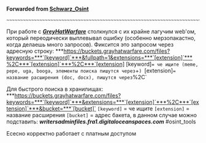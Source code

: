 **Forwarded from [Schwarz_Osint](https://t.me/Schwarz_Osint/1155)**

```
~~~~~~~~~~~~~~~~~~~~~~~~~~~~~~~~~~~~~~~~~~~~~~~~~~~~~~~~~~~~~~~~~~~~~~~~~~~~~~~~~~~~~~~~~~~~~~~~~~
```
При работе с [***GreyHatWarfare***](https://grayhatwarfare.com/) столкнулся с их крайне лагучим web'ом, который переодически выплевывал ошибку (особенно мерзопакастно, когда делаешь много запросов). 
Фиксится это запросом через адресную строку: 
***https://buckets.grayhatwarfare.com/files?keywords=***`[keyword]`***&fullpath=1&extensions=***`[extension]`***%2C***`[extension]`***%2C***`[extension]
[keyword]` = че ищите (meme, pepe, uga, booga, элементы поиска пишутся через `+`)
`[extension]` = название расширения (doc, docx), пишутся через `%2C`

Для быстрого поиска в хранилищах:
***https://buckets.grayhatwarfare.com/files?keywords=***`[keyword]`***&extensions=***`[extension]`***%2C***`[extension]`***&bucket=***`[bucket]`
`[keyword]` = че ищите
`[extension]` = название расширения
`[bucket]` = адрес бакета, в данном случае можно подставить: ***writersadminfiles.fra1.digitaloceanspaces.com***
#osint_tools

Есесно корректно работает с платным доступом